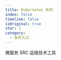 ```yaml
---
title: Kubernetes 系列
index: false
timeline: false
isOriginal: true
star: 1
category:
  - 系列入口
---
```


微服务 SRC 运维技术工具

<!-- more -->

<Catalog />
